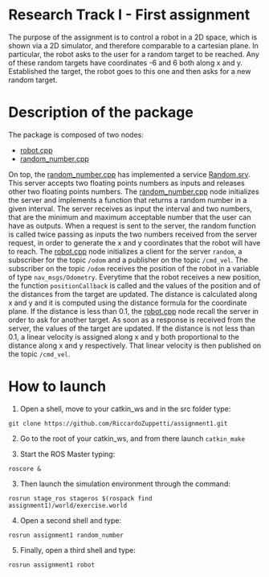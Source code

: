 # Research Track I - First assignment
The purpose of the assignment is to control a robot in a 2D space, which is shown via a 2D simulator, and therefore comparable to a cartesian plane.
In particular, the robot asks to the user for a random target to be reached.
Any of these random targets have coordinates -6 and 6 both along x and y.
Established the target, the robot goes to this one and then asks for a new random target.
# Description of the package
The package is composed of two nodes:
* [robot.cpp](https://github.com/RiccardoZuppetti/assignment1/blob/main/src/robot.cpp)
* [random_number.cpp](https://github.com/RiccardoZuppetti/assignment1/blob/main/src/random_number.cpp)

On top, the [random_number.cpp](https://github.com/RiccardoZuppetti/assignment1/blob/main/src/random_number.cpp) has implemented a service [Random.srv](https://github.com/RiccardoZuppetti/assignment1/blob/main/srv/Random.srv).
This server accepts two floating points numbers as inputs and releases other two floating points numbers.
The [random_number.cpp](https://github.com/RiccardoZuppetti/assignment1/blob/main/src/random_number.cpp) node initializes the server and implements a function that returns a random number in a given interval.
The server receives as input the interval and two numbers, that are the minimum and maximum acceptable number that the user can have as outputs.
When a request is sent to the server, the random function is called twice passing as inputs the two numbers received from the server request, in order to generate the x and y coordinates that the robot will have to reach.
The [robot.cpp](https://github.com/RiccardoZuppetti/assignment1/blob/main/src/robot.cpp) node initializes a client for the server `random`, a subscriber for the topic `/odom` and a publisher on the topic `/cmd_vel`.
The subscriber on the topic `/odom` receives the position of the robot in a variable of type `nav_msgs/Odometry`.
Everytime that the robot receives a new position, the function `positionCallback` is called and the values of the position and of the distances from the target are updated.
The distance is calculated along x and y and it is computed using the distance formula for the coordinate plane.
If the distance is less than 0.1, the [robot.cpp](https://github.com/RiccardoZuppetti/assignment1/blob/main/src/robot.cpp) node recall the server in order to ask for another target.
As soon as a response is received from the server, the values of the target are updated.
If the distance is not less than 0.1, a linear velocity is assigned along x and y both proportional to the distance along x and y respectively.
That linear velocity is then published on the topic `/cmd_vel`.
# How to launch
1. Open a shell, move to your catkin_ws and in the src folder type:
```
git clone https://github.com/RiccardoZuppetti/assignment1.git
```
2. Go to the root of your catkin_ws, and from there launch `catkin_make`

3. Start the ROS Master typing:
```
roscore &
```
3. Then launch the simulation environment through the command:
```
rosrun stage_ros stageros $(rospack find assignment1)/world/exercise.world
```
4. Open a second shell and type:
```
rosrun assignment1 random_number
```
5. Finally, open a third shell and type:
```
rosrun assignment1 robot
```

